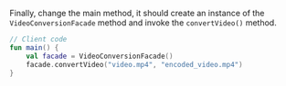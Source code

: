 Finally, change the main method, it should create an instance of the `VideoConversionFacade` method and invoke the `convertVideo()` method.

<div class="hint" title="Refactoring hint">

```kotlin
// Client code
fun main() {
    val facade = VideoConversionFacade()
    facade.convertVideo("video.mp4", "encoded_video.mp4")
}
```
</div>
